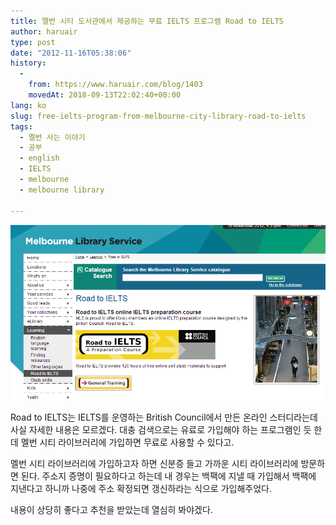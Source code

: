 ```yaml
---
title: 멜번 시티 도서관에서 제공하는 무료 IELTS 프로그램 Road to IELTS
author: haruair
type: post
date: "2012-11-16T05:38:06"
history:
  - 
    from: https://www.haruair.com/blog/1403
    movedAt: 2018-09-13T22:02:40+00:00
lang: ko
slug: free-ielts-program-from-melbourne-city-library-road-to-ielts
tags:
  - 멜번 사는 이야기
  - 공부
  - english
  - IELTS
  - melbourne
  - melbourne library

---
```


![](Road-to-IELTS-City-of-Melbourne.png)

Road to IELTS는 IELTS를 운영하는 British Council에서 만든 온라인 스터디라는데 사실 자세한 내용은 모르겠다. 대충 검색으로는 유료로 가입해야 하는 프로그램인 듯 한데 멜번 시티 라이브러리에 가입하면 무료로 사용할 수 있다고.

멜번 시티 라이브러리에 가입하고자 하면 신분증 들고 가까운 시티 라이브러리에 방문하면 된다. 주소지 증명이 필요하다고 하는데 내 경우는 백팩에 지낼 때 가입해서 백팩에 지낸다고 하니까 나중에 주소 확정되면 갱신하라는 식으로 가입해주었다.

내용이 상당히 좋다고 추천을 받았는데 열심히 봐야겠다.
